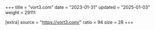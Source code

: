 +++
title = "vort3.com"
date = "2023-01-31"
updated = "2025-01-03"
weight = 29111

[extra]
source = "https://vort3.com/"
ratio = 94
size = 28
+++

